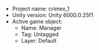<!-- UNITY CODE ASSIST INSTRUCTIONS START -->
- Project name: crimex_1
- Unity version: Unity 6000.0.25f1
- Active game object:
  - Name: Manager
  - Tag: Untagged
  - Layer: Default
<!-- UNITY CODE ASSIST INSTRUCTIONS END -->